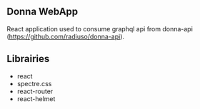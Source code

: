 ## Donna WebApp

React application used to consume graphql api from donna-api (https://github.com/radiuso/donna-api).

## Librairies
* react
* spectre.css
* react-router
* react-helmet
